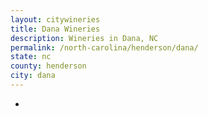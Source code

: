 ```yaml
---
layout: citywineries
title: Dana Wineries
description: Wineries in Dana, NC
permalink: /north-carolina/henderson/dana/
state: nc
county: henderson
city: dana
---
```

-
